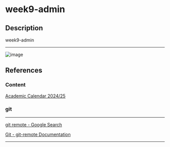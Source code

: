 # week9-admin

## Description

week9-admin

____

![image](https://github.com/user-attachments/assets/963bcf21-0df5-4d57-9fee-caef892eb9d0)

## References

### Content

[Academic Calendar 2024/25](https://www.ul.ie/academic-registry/academic-calendars-past-future/academic-calendar-2024/25)

### git

____

[git remote - Google Search](https://www.google.com/search?q=git+remote&oq=git+remote&gs_lcrp=EgZjaHJvbWUyCQgAEEUYORiABDIHCAEQABiABDIHCAIQABiABDIGCAMQRRhAMgcIBBAAGIAEMgcIBRAAGIAEMgYIBhBFGDwyBggHEEUYQdIBCDM5MDNqMGo3qAIAsAIA&sourceid=chrome&ie=UTF-8)

[Git - git-remote Documentation](https://git-scm.com/docs/git-remote)

____
